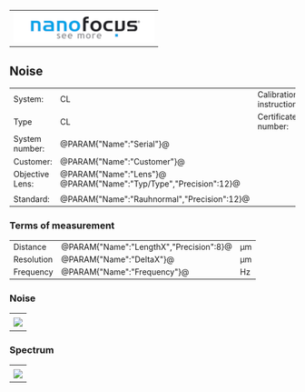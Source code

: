 <!--   EvalAlgoName=NF_NED_LineSensorNoiseStatistics -->


||
|-:|
|![](logo.png)|

## Noise 


|||||
|-|-|-|-|
|System: |  CL |Calibration instruction:|    |
|Type|   CL| Certificate number: |@PARAM{"Name":"Serial"}@-@YEAR@@MONTH@@DAY@|
|System number:| @PARAM{"Name":"Serial"}@|||
|Customer:| @PARAM{"Name":"Customer"}@|||
|Objective Lens: |@PARAM{"Name":"Lens"}@  @PARAM{"Name":"Typ/Type","Precision":12}@ |||
| |  |||
|Standard: |@PARAM{"Name":"Rauhnormal","Precision":12}@|||

 
### Terms of measurement 

||||
|-|-|-|
|Distance|@PARAM{"Name":"LengthX","Precision":8}@|  µm|
|Resolution|@PARAM{"Name":"DeltaX"}@ |µm|
|Frequency| @PARAM{"Name":"Frequency"}@ |Hz|
 

 

### Noise


 
|| 
|:-:|
||
|![]( LineSensorNoiseStat.svg)|
 

### Spectrum

|| 
|:-:|
||
|![](LineSensorNoiseSpectrum.svg)|
 
 
 
 
<script>

var PARAM = @PJSON{"Set":0}@;

 
</script>